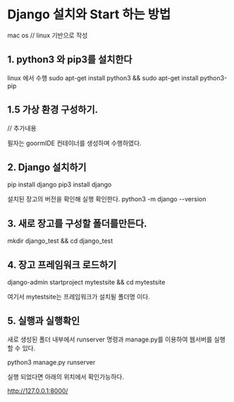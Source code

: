 # Django 설치와 Start 하는 방법 

mac os // linux 기반으로 작성


## 1. python3 와 pip3를 설치한다

linux 에서 수행 
sudo apt-get install python3 && sudo apt-get install python3-pip

## 1.5 가상 환경 구성하기.

// 추가내용 

필자는 goormIDE 컨테이너를 생성하며 수행하였다. 

## 2. Django 설치하기
pip install django
pip3 install django

설치된 장고의 버전을 확인해 실행 확인한다. 
python3 -m django --version

## 3. 새로 장고를 구성할 폴더를만든다.
mkdir django_test && cd django_test


## 4. 장고 프레임워크 로드하기 

django-admin startproject mytestsite && cd mytestsite

여기서 mytestsite는 프레임워크가 설치될 폴더명 이다.



## 5. 실행과 실행확인 

새로 생성된 폴더 내부에서 runserver 명령과 manage.py를 
이용하여 웹서버를 실행할 수 있다.

python3 manage.py runserver  


실행 되었다면 아래의 위치에서 확인가능하다.

http://127.0.0.1:8000/ 




